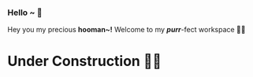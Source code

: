 ### Hello ~ 👋
Hey you my precious **hooman~!** Welcome to my ***purr***-fect workspace 🐱‍👤

<!-- ![Trial 1](https://user-images.githubusercontent.com/32029746/132721275-ddacfeea-48d9-4fcd-ac45-1554480384ca.png) -->

# Under Construction 🐱‍👓

<!-- # Come back after **September 12** 🐱‍🚀 . . .  -->

<!-- cute trial -->

<!--
**scaredmeow/scaredmeow** is a ✨ _special_ ✨ repository because its `README.md` (this file) appears on your GitHub profile.

Here are some ideas to get you started:

- 🔭 I’m currently working on ...
- 🌱 I’m currently learning ...
- 👯 I’m looking to collaborate on ...
- 🤔 I’m looking for help with ...
- 💬 Ask me about ...
- 📫 How to reach me: ...
- 😄 Pronouns: ...
- ⚡ Fun fact: ...
-->  







